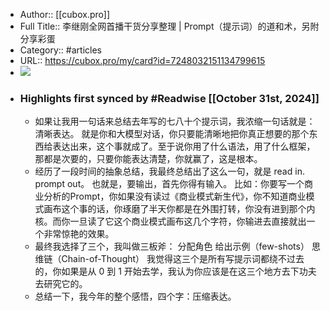 - Author:: [[cubox.pro]]
- Full Title:: 李继刚全网首播干货分享整理 | Prompt（提示词）的道和术，另附分享彩蛋
- Category:: #articles
- URL:: https://cubox.pro/my/card?id=7248032151134799615
- ![](https://readwise-assets.s3.amazonaws.com/static/images/article0.00998d930354.png)
- ### Highlights first synced by #Readwise [[October 31st, 2024]]
    - 如果让我用一句话来总结去年写的七八十个提示词，我浓缩一句话就是：清晰表达。
就是你和大模型对话，你只要能清晰地把你真正想要的那个东西给表达出来，这个事就成了。至于说你用了什么语法，用了什么框架，那都是次要的，只要你能表达清楚，你就赢了，这是根本。
    - 经历了一段时间的抽象总结，我最终总结出了这么一句，就是 read in. prompt out。
也就是，要输出，首先你得有输入。
比如：你要写一个商业分析的Prompt，你如果没有读过《商业模式新生代》，你不知道商业模式画布这个事的话，你琢磨了半天你都是在外围打转，你没有进到那个内核。而你一旦读了它这个商业模式画布这几个字符，你输进去直接就出一个非常惊艳的效果。
    - 最终我选择了三个，我叫做三板斧：
分配角色
给出示例（few-shots）
思维链（Chain-of-Thought）
我觉得这三个是所有写提示词都绕不过去的，你如果是从 0 到 1 开始去学，我认为你应该是在这三个地方去下功夫去研究它的。
    - 总结一下，我今年的整个感悟，四个字：压缩表达。
